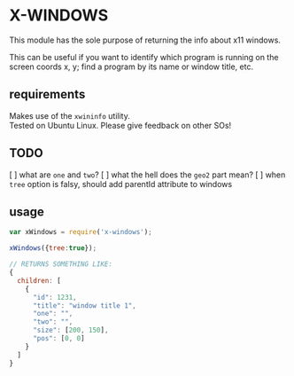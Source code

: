 # X-WINDOWS

This module has the sole purpose of returning the info about x11 windows.

This can be useful if you want to identify which program is running on the screen coords x, y; find a program by its name or window title, etc.


## requirements

Makes use of the `xwininfo` utility.  
Tested on Ubuntu Linux. Please give feedback on other SOs!


## TODO

[ ] what are `one` and `two`?
[ ] what the hell does the `geo2` part mean?
[ ] when `tree` option is falsy, should add parentId attribute to windows


## usage

```javascript
var xWindows = require('x-windows');

xWindows({tree:true});

// RETURNS SOMETHING LIKE:
{
  children: [
    {
      "id": 1231,
      "title": "window title 1",
      "one": "",
      "two": "",
      "size": [200, 150],
      "pos": [0, 0]
    }
  ]
}

```